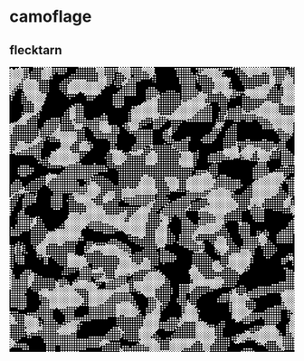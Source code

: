 # camoflage

## flecktarn
![flecktarn01](https://github.com/helloidiot/camoflage/blob/master/gif/flecktarn01.gif)
